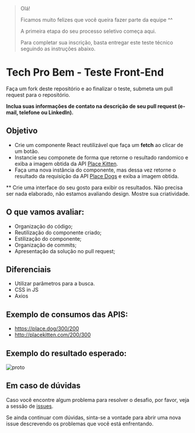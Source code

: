 > Olá! 
> 
> Ficamos muito felizes que você queira fazer parte da equipe ^^
> 
> A primeira etapa do seu processo seletivo começa aqui.
> 
> Para completar sua inscrição, basta entregar este teste técnico seguindo as instruções abaixo.

# Tech Pro Bem - Teste Front-End

Faça um fork deste repositório e ao finalizar o teste, submeta um pull request para o repositório. 

**Inclua suas informações de contato na descrição de seu pull request (e-mail, telefone ou LinkedIn).**

## Objetivo
- Crie um componente React reutilizável que faça um **fetch** ao clicar de um botão.
- Instancie seu componete de forma que retorne o resultado randomico e exiba a imagem obtida da API [Place Kitten](https://placekitten.com/).
- Faça uma nova instância do componente, mas dessa vez retorne o resultado da requisição da API [Place Dogs](https://place.dog/) e exiba a imagem obtida.

** Crie uma interface do seu gosto para exibir os resultados. Não precisa ser nada elaborado, não estamos avaliando design. Mostre sua criatividade. 

## O que vamos avaliar:
- Organização do código;
- Reutilização do componente criado;
- Estilização do componente;
- Organização de commits;
- Apresentação da solução no pull request;

## Diferenciais
- Utilizar parâmetros para a busca.
- CSS in JS
- Axios

## Exemplo de consumos das APIS:
- https://place.dog/300/200
- http://placekitten.com/200/300

## Exemplo do resultado esperado:

![proto](https://user-images.githubusercontent.com/29049644/171073674-80d6c19b-0a01-4bad-b81f-cac0cb424689.gif)

## Em caso de dúvidas

Caso você encontre algum problema para resolver o desafio, por favor, veja a sessão de [issues](https://github.com/tech-pro-bem/teste-frontend/issues). 

Se ainda continuar com dúvidas, sinta-se a vontade para abrir uma nova issue descrevendo os problemas que você está enfrentando.
